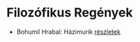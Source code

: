 # Filozófikus Regények

- Bohumil Hrabal: Házimurik [részletek](../_details/Bohumil%20Hrabal.md#id_445)
